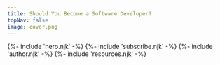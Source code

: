 ```yaml
---
title: Should You Become a Software Developer?
topNav: false
image: cover.png
---
```

{%- include 'hero.njk' -%}
{%- include 'subscribe.njk' -%}
{%- include 'author.njk' -%}
{%- include 'resources.njk' -%}
<div className="w-full h-12"></div>
</div>